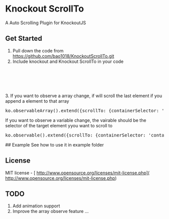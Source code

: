 # Knockout ScrollTo

A Auto Scrolling Plugin for KnockoutJS

##  Get Started
1. Pull down the code from https://github.com/bao1018/KnockoutScrollTo.git
2. Include knockout and Knockout ScrollTo in your code
<pre>
<script type="text/javascript" src='knockout.js'></script>
<script type="text/javascript" src='knockout-scroll-to.js'></script>
</pre>
3. If you want to observe a array change, if will scroll the last element if you append a element to that array
<pre>
ko.observableArray().extend({scrollTo: {containerSelector: 'container_selector'}})
</pre>
If you want to observe a variable change, the vairable should be the selector of the target element yyou want to scroll to
<pre>
ko.observable().extend({scrollTo: {containerSelector: 'container_selector'}})
</pre>
## Example
See how to use it in example folder

## License

MIT license - [ http://www.opensource.org/licenses/mit-license.php]( http://www.opensource.org/licenses/mit-license.php)

## TODO
1. Add animation support
2. Improve the array observe feature
...








